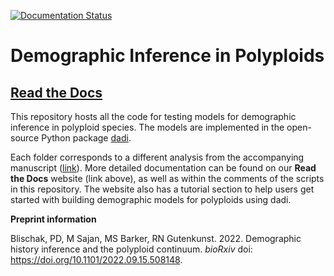 [![Documentation Status](https://readthedocs.org/projects/polyploid-demography/badge/?version=latest)](https://polyploid-demography.readthedocs.io/en/latest/?badge=latest)

# Demographic Inference in Polyploids

## [Read the Docs](http://polyploid-demography.rtfd.io/)

This repository hosts all the code for testing models for demographic inference
in polyploid species. The models are implemented in the open-source Python package
[dadi](https://bitbucket.org/gutenkunstlab/dadi).

Each folder corresponds to a different analysis from the accompanying manuscript
(<a href="" target="_blank">link</a>). More detailed documentation can be found
on our **Read the Docs** website (link above), as well as within the comments of
the scripts in this repository. The website also has a tutorial section to help
users get started with building demographic models for polyploids using dadi.

**Preprint information**

Blischak, PD, M Sajan, MS Barker, RN Gutenkunst. 2022. Demographic history
inference and the polyploid continuum. *bioRxiv* doi:
https://doi.org/10.1101/2022.09.15.508148.
